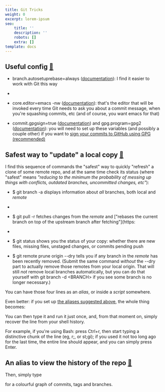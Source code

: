 ```yaml
---
title: Git Tricks
weight: 0
excerpt: lorem-ipsum
seo:
    title: ''
    description: ''
    robots: []
    extra: []
template: docs
---
```



## Useful config [🔗](https://w3c.github.io/git.html#config)&#xA;&#xA;

- branch.autosetuprebase=always ([documentation](https://git-scm.com/docs/git-config#git-config-branchautoSetupRebase)): I find it easier to work with Git this way
- 
- core.editor=emacs -nw ([documentation](https://git-scm.com/docs/git-config#git-config-coreeditor)): that's the editor that will be invoked every time Git needs to ask you about a commit message, when you're squashing commits, etc (and of course, you want emacs for that)

- commit.gpgsign=true ([documentation](https://git-scm.com/docs/git-config#git-config-commitgpgSign)) and gpg.program=gpg2 ([documentation](https://git-scm.com/docs/git-config#git-config-gpgprogram)): you will need to set up these variables (and possibly a couple other) if you want to [sign your commits to GitHub using GPG (recommended)](https://help.github.com/articles/signing-commits-with-gpg/)

## Safest way to "update" a local copy [🔗](https://w3c.github.io/git.html#update)

I find this sequence of commands the "safest" way to quickly "refresh" a clone of some remote repo, and at the same time check its status (where "safest" means _"reducing to the minimum the probability of messing up things with conflicts, outdated branches, uncommitted changes, etc"_):

- $ git branch -a displays information about _all_ branches, both local and _remote_
- 
- $ git pull -r fetches changes from the _remote_ and ["rebases the current branch on top of the upstream branch after fetching"](https:
- 
- $ git status shows you the status of your copy: whether there are new files, missing files, unstaged changes, or commits pending push

- $ git remote prune origin --dry tells you if any branch in the _remote_ has been recently removed. (Submit the same command _without_ the --dry part to actually remove those remotes from your local origin. That will still _not_ remove local branches automatically, but you can do that yourself with git branch -d \<BRANCH> if you see some branch is no longer necessary.)

You can have those four lines as an _alias_, or inside a _script_ somewhere.

Even better: if you set up [the aliases suggested above](https://w3c.github.io/git.html#aliases), the whole thing becomes:

You can then type it and run it just once, and, from that moment on, simply recover the line from your shell history.

For example, if you're using Bash: press Ctrl+r, then start typing a distinctive chunk of the line (eg, r;, or st;gi); if you used it not too long ago for the last time, the entire line should appear, and you can simply press Enter.

## An alias to view the history of the repo [🔗](https://w3c.github.io/git.html#lg)

Then, simply type

for a colourful graph of commits, tags and branches.
